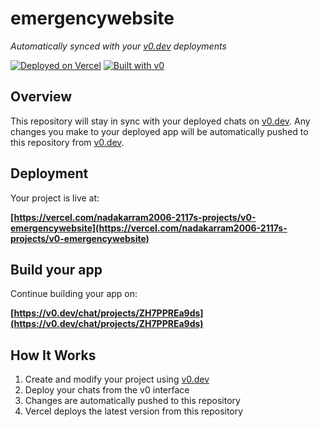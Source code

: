 # emergencywebsite

*Automatically synced with your [v0.dev](https://v0.dev) deployments*

[![Deployed on Vercel](https://img.shields.io/badge/Deployed%20on-Vercel-black?style=for-the-badge&logo=vercel)](https://vercel.com/nadakarram2006-2117s-projects/v0-emergencywebsite)
[![Built with v0](https://img.shields.io/badge/Built%20with-v0.dev-black?style=for-the-badge)](https://v0.dev/chat/projects/ZH7PPREa9ds)

## Overview

This repository will stay in sync with your deployed chats on [v0.dev](https://v0.dev).
Any changes you make to your deployed app will be automatically pushed to this repository from [v0.dev](https://v0.dev).

## Deployment

Your project is live at:

**[https://vercel.com/nadakarram2006-2117s-projects/v0-emergencywebsite](https://vercel.com/nadakarram2006-2117s-projects/v0-emergencywebsite)**

## Build your app

Continue building your app on:

**[https://v0.dev/chat/projects/ZH7PPREa9ds](https://v0.dev/chat/projects/ZH7PPREa9ds)**

## How It Works

1. Create and modify your project using [v0.dev](https://v0.dev)
2. Deploy your chats from the v0 interface
3. Changes are automatically pushed to this repository
4. Vercel deploys the latest version from this repository